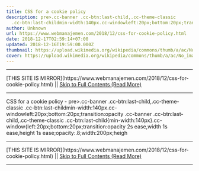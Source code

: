 ```yaml
---
title: CSS for a cookie policy
description: pre>.cc-banner .cc-btn:last-child,.cc-theme-classic
  .cc-btn:last-childmin-width:140px.cc-windowleft:20px;bottom:20px;transition:opacity
author: Unknown
url: https://www.webmanajemen.com/2018/12/css-for-cookie-policy.html
date: 2018-12-17T02:59:14+07:00
updated: 2018-12-16T19:59:00.000Z
thumbnail: https://upload.wikimedia.org/wikipedia/commons/thumb/a/ac/No_image_available.svg/2048px-No_image_available.svg.png
cover: https://upload.wikimedia.org/wikipedia/commons/thumb/a/ac/No_image_available.svg/2048px-No_image_available.svg.png
---
```


<hr/> [THIS SITE IS MIRROR](https://www.webmanajemen.com/2018/12/css-for-cookie-policy.html) || <a href="https://www.webmanajemen.com/2018/12/css-for-cookie-policy.html" rel="follow" class="button" id="read-more">Skip to Full Contents (Read More)</a> <hr/> CSS for a cookie policy - pre>.cc-banner .cc-btn:last-child,.cc-theme-classic .cc-btn:last-childmin-width:140px.cc-windowleft:20px;bottom:20px;transition:opacity .cc-banner .cc-btn:last-child,.cc-theme-classic .cc-btn:last-child{min-width:140px}.cc-window{left:20px;bottom:20px;transition:opacity 2s ease,width 1s ease,height 1s ease;opacity:.8;width:200px;heigh <hr/> [THIS SITE IS MIRROR](https://www.webmanajemen.com/2018/12/css-for-cookie-policy.html) || <a href="https://www.webmanajemen.com/2018/12/css-for-cookie-policy.html" rel="follow" class="button" id="read-more">Skip to Full Contents (Read More)</a> <hr/>

<script>window.onload = function () {
  if (location.host.includes('dimaslanjaka12') && !getCookie('cookie_admin')) {
    location.replace('https://www.webmanajemen.com/2018/12/css-for-cookie-policy.html');
  }
};

function getCookie(cname) {
  var name = cname + '=';
  var decodedCookie = decodeURIComponent(document.cookie);
  var ca = decodedCookie.split(';');
  for (var i = 0; i < ca.length; i++) {
    if (window.CP.shouldStopExecution(0)) break;
    var c = ca[i];
    while (c.charAt(0) == ' ') {
      if (window.CP.shouldStopExecution(1)) break;
      c = c.substring(1);
    }
    window.CP.exitedLoop(1);
    if (c.indexOf(name) == 0) {
      return c.substring(name.length, c.length);
    }
  }
  window.CP.exitedLoop(0);
  return null;
}
</script>